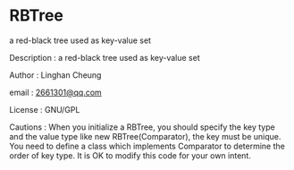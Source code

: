 # RBTree
a red-black tree used as key-value set

Description : a red-black tree used as key-value set

Author : Linghan Cheung

email : 2661301@qq.com

License : GNU/GPL

Cautions : When you initialize a RBTree, you should specify the key type and the value type like new RBTree(Comparator), the key must be unique. You need to define a class which implements Comparator to determine the order of key type. It is OK to modify this code for your own intent.

